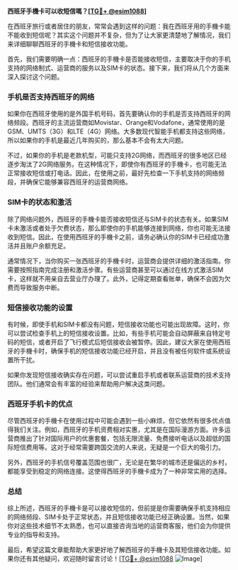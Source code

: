 **西班牙手機卡可以收短信嗎？[[TG💪+ @esim1088](https://t.me/s/esim1088)]**

在西班牙旅行或者居住的朋友，常常会遇到这样的问题：我在西班牙用的手機卡能不能收到短信呢？其实这个问题并不复杂，但为了让大家更清楚地了解情况，我们来详细聊聊西班牙的手機卡和短信接收功能。

首先，我们需要明确一点：西班牙的手機卡是否能接收短信，主要取决于你的手机支持的网络制式、运营商的服务以及SIM卡的状态。接下来，我们将从几个方面来深入探讨这个问题。

### 手机是否支持西班牙的网络

如果你在西班牙使用的是外国手机号码，首先要确认你的手机是否支持西班牙的网络频段。西班牙的主流运营商如Movistar、Orange和Vodafone，通常使用的是GSM、UMTS（3G）和LTE（4G）网络。大多数现代智能手机都支持这些网络，所以如果你的手机是最近几年购买的，那么基本不会有太大问题。

不过，如果你的手机是老款机型，可能只支持2G网络，而西班牙的很多地区已经逐步淘汰了2G网络服务。在这种情况下，即使你有西班牙的手機卡，也可能无法正常接收短信或打电话。因此，在使用之前，最好先检查一下手机支持的网络频段，并确保它能够兼容西班牙的运营商网络。

### SIM卡的状态和激活

除了网络问题外，西班牙的手機卡能否接收短信还与SIM卡的状态有关。如果SIM卡未激活或者处于欠费状态，那么即使你的手机能够连接到网络，你也可能无法接收到短信。因此，在使用西班牙的手機卡之前，请务必确认你的SIM卡已经成功激活并且账户余额充足。

通常情况下，当你购买一张西班牙的手機卡时，运营商会提供详细的激活指南。你需要按照指南完成注册和激活步骤。有些运营商甚至可以通过在线方式激活SIM卡，这样就不用亲自去营业厅办理了。此外，记得定期查看账单，确保不会因为欠费而导致服务中断。

### 短信接收功能的设置

有时候，即使手机和SIM卡都没有问题，短信接收功能也可能出现故障。这时，你可以尝试检查手机上的短信接收设置。比如，有些手机可能会自动屏蔽来自特定号码的短信，或者开启了飞行模式后短信接收会被暂停。因此，建议大家在使用西班牙的手機卡时，确保手机的短信接收功能已经开启，并且没有被任何软件或系统设置所干扰。

如果你发现短信接收确实存在问题，可以尝试重启手机或者联系运营商的技术支持团队。他们通常会有丰富的经验来帮助用户解决这类问题。

### 西班牙手机卡的优点

尽管西班牙的手機卡在使用过程中可能会遇到一些小麻烦，但它依然有很多优点值得我们关注。例如，西班牙的手机资费相对实惠，尤其是在国际漫游方面。许多运营商推出了针对国际用户的优惠套餐，包括无限流量、免费接听电话以及超低的国际短信费用等。这对于经常需要跨国交流的人来说，无疑是一个巨大的吸引力。

另外，西班牙的手机信号覆盖范围也很广，无论是在繁华的城市还是偏远的乡村，都能享受到稳定的网络连接。这使得西班牙的手機卡成为了一种非常实用的选择。

### 总结

综上所述，西班牙的手機卡是可以接收短信的，但前提是你需要确保手机支持相应的网络频段、SIM卡处于正常状态，并且短信接收功能已经正确设置。当然，如果你对这些技术细节不太熟悉，也可以直接咨询当地的运营商客服，他们会为你提供专业的指导和支持。

最后，希望这篇文章能帮助大家更好地了解西班牙的手機卡及其短信接收功能。如果你还有其他疑问，欢迎随时留言讨论！[[TG💪+ @esim1088](https://t.me/s/esim1088) ![Image](https://i.postimg.cc/4NQfJmqS/Snipaste-2025-05-13-00-14-12.png)]